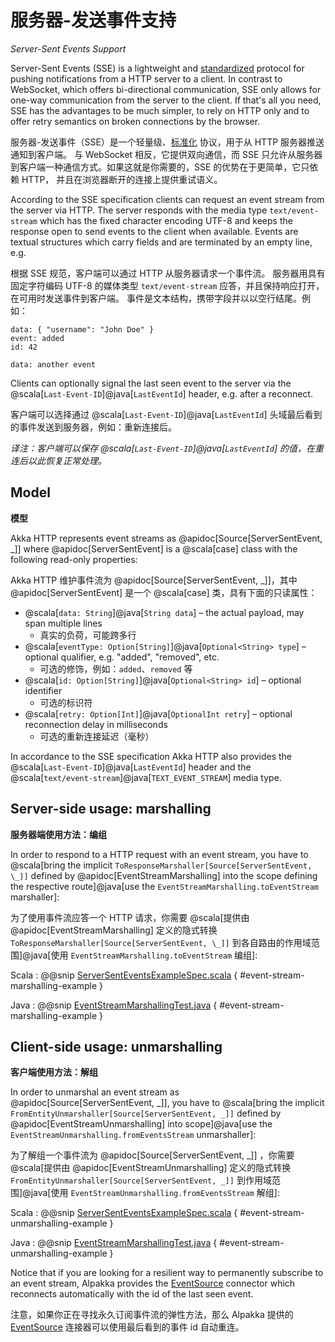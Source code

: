 # 服务器-发送事件支持
*Server-Sent Events Support*

Server-Sent Events (SSE) is a lightweight and [standardized](https://www.w3.org/TR/eventsource)
protocol for pushing notifications from a HTTP server to a client. In contrast to WebSocket, which
offers bi-directional communication, SSE only allows for one-way communication from the server to
the client. If that's all you need, SSE has the advantages to be much simpler, to rely on HTTP only
and to offer retry semantics on broken connections by the browser.

服务器-发送事件（SSE）是一个轻量级、[标准化](https://www.w3.org/TR/eventsource) 协议，用于从 HTTP 服务器推送通知到客户端。
与 WebSocket 相反，它提供双向通信，而 SSE 只允许从服务器到客户端一种通信方式。如果这就是你需要的，SSE 的优势在于更简单，它只依赖 HTTP，
并且在浏览器断开的连接上提供重试语义。

According to the SSE specification clients can request an event stream from the server via HTTP. The
server responds with the media type `text/event-stream` which has the fixed character encoding UTF-8
and keeps the response open to send events to the client when available. Events are textual
structures which carry fields and are terminated by an empty line, e.g.

根据 SSE 规范，客户端可以通过 HTTP 从服务器请求一个事件流。
服务器用具有固定字符编码 UTF-8 的媒体类型 `text/event-stream` 应答，并且保持响应打开，在可用时发送事件到客户端。
事件是文本结构，携带字段并以以空行结尾。例如：

```
data: { "username": "John Doe" }
event: added
id: 42

data: another event
```

Clients can optionally signal the last seen event to the server via the @scala[`Last-Event-ID`]@java[`LastEventId`] header, e.g.
after a reconnect.

客户端可以选择通过 @scala[`Last-Event-ID`]@java[`LastEventId`] 头域最后看到的事件发送到服务器，例如：重新连接后。

*译注：客户端可以保存 @scala[`Last-Event-ID`]@java[`LastEventId`] 的值，在重连后以此恢复正常处理。*

## Model
**模型**

Akka HTTP represents event streams as @apidoc[Source[ServerSentEvent, \_]] where @apidoc[ServerSentEvent] is a
@scala[case] class with the following read-only properties:

Akka HTTP 维护事件流为 @apidoc[Source[ServerSentEvent, \_]]，其中 @apidoc[ServerSentEvent] 是一个 @scala[case] 类，具有下面的只读属性：

- @scala[`data: String`]@java[`String data`] – the actual payload, may span multiple lines
    - 真实的负荷，可能跨多行
- @scala[`eventType: Option[String]`]@java[`Optional<String> type`] – optional qualifier, e.g. "added", "removed", etc.
    - 可选的修饰，例如：`added`、`removed` 等
- @scala[`id: Option[String]`]@java[`Optional<String> id`] – optional identifier
    - 可选的标识符
- @scala[`retry: Option[Int]`]@java[`OptionalInt retry`] – optional reconnection delay in milliseconds
    - 可选的重新连接延迟（毫秒）

In accordance to the SSE specification Akka HTTP also provides the @scala[`Last-Event-ID`]@java[`LastEventId`] header and the
@scala[`text/event-stream`]@java[`TEXT_EVENT_STREAM`] media type.

## Server-side usage: marshalling
**服务器端使用方法：编组**

In order to respond to a HTTP request with an event stream, you have to
@scala[bring the implicit `ToResponseMarshaller[Source[ServerSentEvent, \_]]` defined by @apidoc[EventStreamMarshalling] into the scope defining the respective route]@java[use the `EventStreamMarshalling.toEventStream` marshaller]:

为了使用事件流应答一个 HTTP 请求，你需要 @scala[提供由 @apidoc[EventStreamMarshalling] 定义的隐式转换 `ToResponseMarshaller[Source[ServerSentEvent, \_]]` 到各自路由的作用域范围]@java[使用 `EventStreamMarshalling.toEventStream` 编组]:

Scala
:  @@snip [ServerSentEventsExampleSpec.scala]($test$/scala/docs/http/scaladsl/ServerSentEventsExampleSpec.scala) { #event-stream-marshalling-example }

Java
:  @@snip [EventStreamMarshallingTest.java]($akka-http$/akka-http-tests/src/test/java/akka/http/javadsl/marshalling/sse/EventStreamMarshallingTest.java) { #event-stream-marshalling-example }

## Client-side usage: unmarshalling
**客户端使用方法：解组**

In order to unmarshal an event stream as @apidoc[Source[ServerSentEvent, \_]], you have to @scala[bring the implicit `FromEntityUnmarshaller[Source[ServerSentEvent, _]]` defined by @apidoc[EventStreamUnmarshalling] into scope]@java[use the `EventStreamUnmarshalling.fromEventsStream` unmarshaller]:

为了解组一个事件流为 @apidoc[Source[ServerSentEvent, \_]] ，你需要 @scala[提供由 @apidoc[EventStreamUnmarshalling] 定义的隐式转换 `FromEntityUnmarshaller[Source[ServerSentEvent, _]]` 到作用域范围]@java[使用 `EventStreamUnmarshalling.fromEventsStream` 解组]:

Scala
:  @@snip [ServerSentEventsExampleSpec.scala]($test$/scala/docs/http/scaladsl/ServerSentEventsExampleSpec.scala) { #event-stream-unmarshalling-example }

Java
:  @@snip [EventStreamMarshallingTest.java]($akka-http$/akka-http-tests/src/test/java/akka/http/javadsl/unmarshalling/sse/EventStreamUnmarshallingTest.java) { #event-stream-unmarshalling-example }

Notice that if you are looking for a resilient way to permanently subscribe to an event stream,
Alpakka provides the [EventSource](https://developer.lightbend.com/docs/alpakka/current/sse.html)
connector which reconnects automatically with the id of the last seen event.

注意，如果你正在寻找永久订阅事件流的弹性方法，那么 Alpakka 提供的 [EventSource](https://developer.lightbend.com/docs/alpakka/current/sse.html) 连接器可以使用最后看到的事件 id 自动重连。
